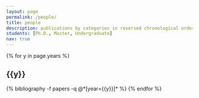 ```yaml
---
layout: page
permalink: /people/
title: people
description: publications by categories in reversed chronological order. generated by jekyll-scholar.
students: [Ph.D., Master, Undergraduate]
nav: true
---
```


<div class="publications">

{% for y in page.years %}
  <h2 class="students">{{y}}</h2>
  {% bibliography -f papers -q @*[year={{y}}]* %}
{% endfor %}

</div>
